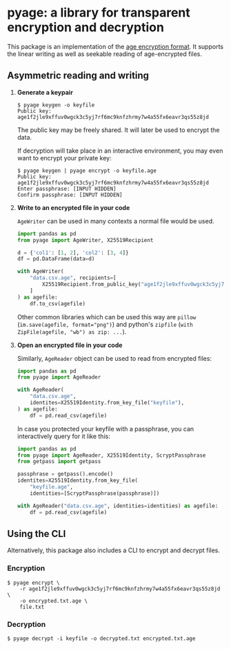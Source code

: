 # pyage: a library for transparent encryption and decryption

This package is an implementation of the [age encryption format][age].  It
supports the linear writing as well as seekable reading of age-encrypted files.

[age]: https://age-encryption.org/v1

## Asymmetric reading and writing

 1. **Generate a keypair**

    ```
    $ pyage keygen -o keyfile
    Public key: age1f2jle9xffuv0wgck3c5yj7rf6mc9knfzhrmy7w4a55fx6eavr3qs55z8jd
    ```
    The public key may be freely shared.  It will later be used to encrypt the data.
    
    If decryption will take place in an interactive environment, you may even want to encrypt your private key:
    ```
    $ pyage keygen | pyage encrypt -o keyfile.age
    Public key: age1f2jle9xffuv0wgck3c5yj7rf6mc9knfzhrmy7w4a55fx6eavr3qs55z8jd
    Enter passphrase: [INPUT HIDDEN]
    Confirm passphrase: [INPUT HIDDEN]
    ```

 2. **Write to an encrypted file in your code**

    `AgeWriter` can be used in many contexts a normal file would be used.
    ```python
    import pandas as pd
    from pyage import AgeWriter, X25519Recipient

    d = {'col1': [1, 2], 'col2': [3, 4]}
    df = pd.DataFrame(data=d)

    with AgeWriter(
        "data.csv.age", recipients=[
            X25519Recipient.from_public_key("age1f2jle9xffuv0wgck3c5yj7rf6mc9knfzhrmy7w4a55fx6eavr3qs55z8jd"),
        ]
    ) as agefile:
        df.to_csv(agefile)
    ```

    Other common libraries which can be used this way are `pillow`
    (`im.save(agefile, format="png")`) and python's `zipfile` (`with
    ZipFile(agefile, "wb") as zip: ...`).

 2. **Open an encrypted file in your code**

    Similarly, `AgeReader` object can be used to read from encrypted files:
    ```python
    import pandas as pd
    from pyage import AgeReader

    with AgeReader(
        "data.csv.age",
        identites=X25519Identity.from_key_file("keyfile"),
    ) as agefile:
        df = pd.read_csv(agefile)
    ```

    In case you protected your keyfile with a passphrase, you can interactively
    query for it like this:
    ```python
    import pandas as pd
    from pyage import AgeReader, X25519Identity, ScryptPassphrase
    from getpass import getpass

    passphrase = getpass().encode()
    identites=X25519Identity.from_key_file(
        "keyfile.age",
        identities=[ScryptPassphrase(passphrase)])

    with AgeReader("data.csv.age", identities=identities) as agefile:
        df = pd.read_csv(agefile)
    ```

## Using the CLI

Alternatively, this package also includes a CLI to encrypt and decrypt files.

### Encryption

```
$ pyage encrypt \
    -r age1f2jle9xffuv0wgck3c5yj7rf6mc9knfzhrmy7w4a55fx6eavr3qs55z8jd \
    -o encrypted.txt.age \
    file.txt
```

### Decryption

```
$ pyage decrypt -i keyfile -o decrypted.txt encrypted.txt.age
```